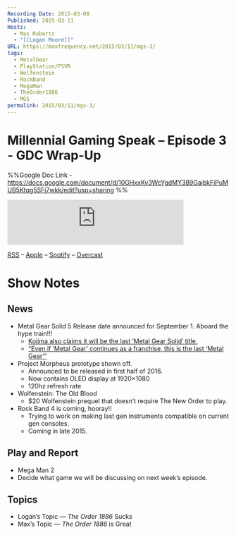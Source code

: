 ```yaml
---
Recording Date: 2015-03-08
Published: 2015-03-11
Hosts:
  - Max Roberts
  - "[[Logan Moore]]"
URL: https://maxfrequency.net/2015/03/11/mgs-3/
tags:
  - MetalGear
  - PlayStation/PSVR
  - Wolfenstein
  - RockBand
  - MegaMan
  - TheOrder1886
  - MGS
permalink: 2015/03/11/mgs-3/
---
```

# Millennial Gaming Speak – Episode 3 - GDC Wrap-Up

%%Google Doc Link - https://docs.google.com/document/d/10GHxxKv3WcYgdMY389GajbkFiPuMUB5Ktqg5SFj7wkk/edit?usp=sharing %%

<iframe src="https://podcasters.spotify.com/pod/show/millennialgamingspeak/embed/episodes/Episode-3-GDC-Wrap-up-e1adng0/a-a6tsqsu" height="102px" width="400px" frameborder="0" scrolling="no"></iframe>

[RSS](https://anchor.fm/s/74aa3858/podcast/rss) – [Apple](https://podcasts.apple.com/us/podcast/episode-3-gdc-wrap-up/id1000915981?i=1000542222515) – [Spotify](https://open.spotify.com/episode/7wePXT4Bt22LWifVLx3n8y) – [Overcast](https://overcast.fm/+EtIgeWxEU)
# Show Notes

## News

- Metal Gear Solid 5 Release date announced for September 1. Aboard the hype train!!!
	- [Kojima also claims it will be the last ‘Metal Gear Solid’ title.](http://www.ign.com/articles/2015/03/04/kojima-says-metal-gear-solid-v-the-phantom-pain-is-the-last-metal-gear-solid)
	- [“Even if ‘Metal Gear’ continues as a franchise, this is the last ‘Metal Gear’”](http://kotaku.com/a-list-of-times-hideo-kojima-has-said-hes-done-making-m-1689707939)
- Project Morpheus prototype shown off.
	- Announced to be released in first half of 2016.
	- Now contains OLED display at 1920×1080
	- 120hz refresh rate
- Wolfenstein: The Old Blood
	- $20 Wolfenstein prequel that doesn’t require The New Order to play.
- Rock Band 4 is coming, hooray!!
	- Trying to work on making last gen instruments compatible on current gen consoles.
	- Coming in late 2015.

## Play and Report

- Mega Man 2
- Decide what game we will be discussing on next week’s episode.

## Topics

- Logan’s Topic — *The Order 1886* Sucks
- Max’s Topic — *The Order 1886* is Great
